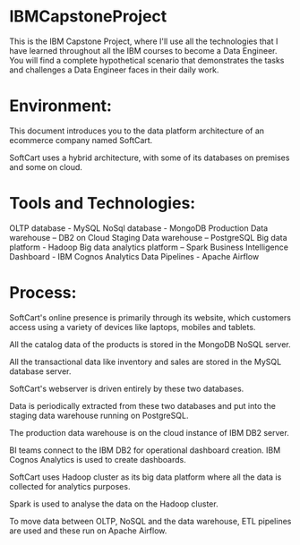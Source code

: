 # IBMCapstoneProject
This is the IBM Capstone Project, where I'll use all the technologies that I have learned throughout all the IBM courses to become a Data Engineer. You will find a complete hypothetical scenario that demonstrates the tasks and challenges a Data Engineer faces in their daily work.

# Environment:
This document introduces you to the data platform architecture of an ecommerce company named SoftCart.

SoftCart uses a hybrid architecture, with some of its databases on premises and some on cloud.

# Tools and Technologies:
OLTP database - MySQL
NoSql database - MongoDB
Production Data warehouse – DB2 on Cloud
Staging Data warehouse – PostgreSQL
Big data platform - Hadoop
Big data analytics platform – Spark
Business Intelligence Dashboard - IBM Cognos Analytics
Data Pipelines - Apache Airflow

# Process:
SoftCart's online presence is primarily through its website, which customers access using a variety of devices like laptops, mobiles and tablets.

All the catalog data of the products is stored in the MongoDB NoSQL server.

All the transactional data like inventory and sales are stored in the MySQL database server.

SoftCart's webserver is driven entirely by these two databases.

Data is periodically extracted from these two databases and put into the staging data warehouse running on PostgreSQL.

The production data warehouse is on the cloud instance of IBM DB2 server.

BI teams connect to the IBM DB2 for operational dashboard creation. IBM Cognos Analytics is used to create dashboards.

SoftCart uses Hadoop cluster as its big data platform where all the data is collected for analytics purposes.

Spark is used to analyse the data on the Hadoop cluster.

To move data between OLTP, NoSQL and the data warehouse, ETL pipelines are used and these run on Apache Airflow.
